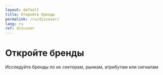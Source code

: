 ```yaml
---
layout: default
title: Откройте бренды
permalink: /ru/discover/
lang: ru
ref: discover
---
```



<!-- Hero Panel -->
<div class="panel panel--hero">
  <div class="panel__content">
    <h1 class="panel__heading-primary">Откройте бренды</h1>
    <p class="panel__subtitle">Исследуйте бренды по их секторам, рынкам, атрибутам или сигналам</p>
  </div>
</div>
